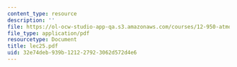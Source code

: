 ```yaml
---
content_type: resource
description: ''
file: https://ol-ocw-studio-app-qa.s3.amazonaws.com/courses/12-950-atmospheric-and-oceanic-modeling-spring-2004/32e74deb939b121227923062d572d4e6_lec25.pdf
file_type: application/pdf
resourcetype: Document
title: lec25.pdf
uid: 32e74deb-939b-1212-2792-3062d572d4e6
---
```

